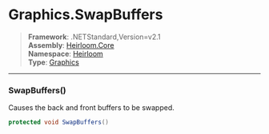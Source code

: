 # Graphics.SwapBuffers

> **Framework**: .NETStandard,Version=v2.1  
> **Assembly**: [Heirloom.Core][0]  
> **Namespace**: [Heirloom][0]  
> **Type**: [Graphics][1]

--------------------------------------------------------------------------------

### SwapBuffers()

Causes the back and front buffers to be swapped.

```cs
protected void SwapBuffers()
```

[0]: ../Heirloom.Core.md
[1]: Heirloom.Graphics.md
